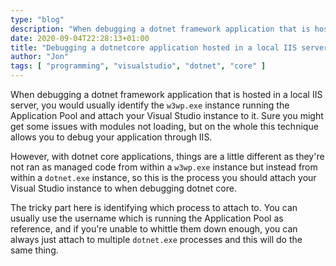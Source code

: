 ```yaml
---
type: "blog"
description: "When debugging a dotnet framework application that is hosted in a local IIS server, you would usually identify the w3wp.exe instance running the Application Pool and attach your Visual Studio instance to it..."
date: 2020-09-04T22:28:13+01:00
title: "Debugging a dotnetcore application hosted in a local IIS server"
author: "Jon"
tags: [ "programming", "visualstudio", "dotnet", "core" ]
---
```

When debugging a dotnet framework application that is hosted in a local IIS server, you would usually identify the `w3wp.exe` instance running the Application Pool and attach your Visual Studio instance to it. Sure you might get some issues with modules not loading, but on the whole this technique allows you to debug your application through IIS.

However, with dotnet core applications, things are a little different as they're not ran as managed code from within a `w3wp.exe` instance but instead from within a `dotnet.exe` instance, so this is the process you should attach your Visual Studio instance to when debugging dotnet core.

The tricky part here is identifying which process to attach to. You can usually use the username which is running the Application Pool as reference, and if you're unable to whittle them down enough, you can always just attach to multiple `dotnet.exe` processes and this will do the same thing.